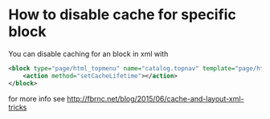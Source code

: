 # How to disable cache for specific block

You can disable caching for an block in xml with

```xml
<block type="page/html_topmenu" name="catalog.topnav" template="page/html/topmenu.phtml">
	<action method="setCacheLifetime"></action>
</block>
```
for more info see
http://fbrnc.net/blog/2015/06/cache-and-layout-xml-tricks
